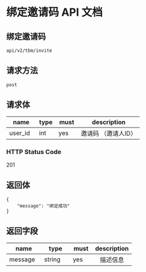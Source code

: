 # 绑定邀请码 API 文档

## 绑定邀请码

`api/v2/tbm/invite`

## 请求方法

`post `

## 请求体
| name     | type     | must     | description |
|----------|:--------:|:--------:|:--------:|
| user_id    | int      | yes       |  邀请码 （邀请人ID）  |

### HTTP Status Code

201

## 返回体

```json5
{
    "message": "绑定成功"
}
```
## 返回字段

| name     | type     | must     | description |
|----------|:--------:|:--------:|:--------:|
| message    | string      | yes       |  描述信息  |



